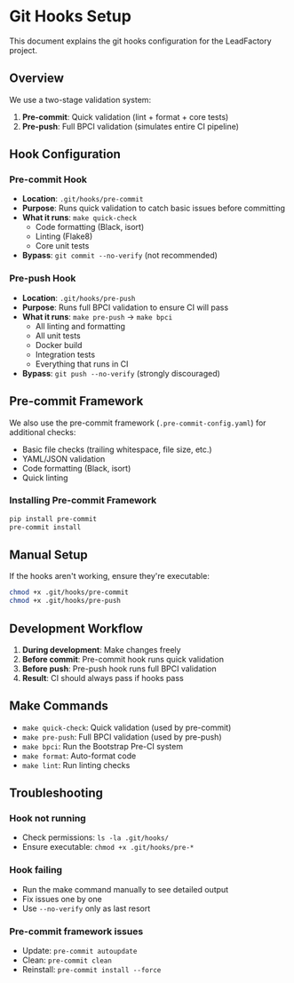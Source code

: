# Git Hooks Setup

This document explains the git hooks configuration for the LeadFactory project.

## Overview

We use a two-stage validation system:
1. **Pre-commit**: Quick validation (lint + format + core tests)
2. **Pre-push**: Full BPCI validation (simulates entire CI pipeline)

## Hook Configuration

### Pre-commit Hook
- **Location**: `.git/hooks/pre-commit`
- **Purpose**: Runs quick validation to catch basic issues before committing
- **What it runs**: `make quick-check`
  - Code formatting (Black, isort)
  - Linting (Flake8)
  - Core unit tests
- **Bypass**: `git commit --no-verify` (not recommended)

### Pre-push Hook
- **Location**: `.git/hooks/pre-push`
- **Purpose**: Runs full BPCI validation to ensure CI will pass
- **What it runs**: `make pre-push` → `make bpci`
  - All linting and formatting
  - All unit tests
  - Docker build
  - Integration tests
  - Everything that runs in CI
- **Bypass**: `git push --no-verify` (strongly discouraged)

## Pre-commit Framework

We also use the pre-commit framework (`.pre-commit-config.yaml`) for additional checks:
- Basic file checks (trailing whitespace, file size, etc.)
- YAML/JSON validation
- Code formatting (Black, isort)
- Quick linting

### Installing Pre-commit Framework
```bash
pip install pre-commit
pre-commit install
```

## Manual Setup

If the hooks aren't working, ensure they're executable:
```bash
chmod +x .git/hooks/pre-commit
chmod +x .git/hooks/pre-push
```

## Development Workflow

1. **During development**: Make changes freely
2. **Before commit**: Pre-commit hook runs quick validation
3. **Before push**: Pre-push hook runs full BPCI validation
4. **Result**: CI should always pass if hooks pass

## Make Commands

- `make quick-check`: Quick validation (used by pre-commit)
- `make pre-push`: Full BPCI validation (used by pre-push)
- `make bpci`: Run the Bootstrap Pre-CI system
- `make format`: Auto-format code
- `make lint`: Run linting checks

## Troubleshooting

### Hook not running
- Check permissions: `ls -la .git/hooks/`
- Ensure executable: `chmod +x .git/hooks/pre-*`

### Hook failing
- Run the make command manually to see detailed output
- Fix issues one by one
- Use `--no-verify` only as last resort

### Pre-commit framework issues
- Update: `pre-commit autoupdate`
- Clean: `pre-commit clean`
- Reinstall: `pre-commit install --force`